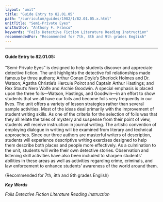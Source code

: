 ```yaml
---
layout: "unit"
title: "Guide Entry to 82.01.05"
path: "/curriculum/guides/1982/1/82.01.05.x.html"
unitTitle: "Semi-Private Eyes"
unitAuthor: "Anthony F. Franco"
keywords: "Foils Detective Fiction Literature Reading Instruction"
recommendedFor: "Recommended for 7th, 8th and 9th grades English"
---
```

<body>
<hr/>
<h4>
Guide Entry to 82.01.05:
</h4>
“Semi-Private Eyes” is designed to help students discover and appreciate detective fiction.  The unit highlights the detective foil relationships made famous by three authors; Arthur Conan Doyle’s Sherlock Holmes and Dr. Watson; Agatha Christie’s Hercule Poirot and Captain Arthur Hastings; and Rex Stout’s Nero Wolfe and Archie Goodwin.  A special emphasis is placed upon the three foils—Watson, Hastings, and Goodwin—in an effort to show students that we all have our foils and become foils very frequently in our lives.  The unit offers a variety of lesson strategies rather than several sample activities.  Most of the ideas deal primarily with the improvement of student writing skills.  As one of the criteria for the selection of foils was that they all relate the tales of mystery and suspense from their point of view, students will receive instruction in journal writing.  The artistic convention of employing dialogue in writing will be examined from literary and technical approaches.  Since our three authors are masterful writers of description, students will experience descriptive writing exercises designed to help them describe both places and people more effectively.  As a culmination to the unit, students will write their own detective stories. Observation and listening skill activities have also been included to sharpen students’ abilities in these areas as well as activities regarding crime, criminals, and law enforcement to enhance students’ awareness of the world around them.
<p>
(Recommended for 7th, 8th and 9th grades English)
</p>
<p>
<b>
<i>
Key Words
</i>
</b>
<br/>
</p>
<p>
<i>
Foils Detective Fiction Literature Reading Instruction
</i>
</p>
</body>